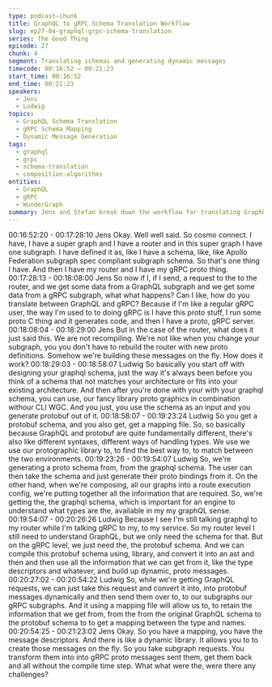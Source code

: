```yaml
---
type: podcast-chunk
title: GraphQL to gRPC Schema Translation Workflow
slug: ep27-04-graphql-grpc-schema-translation
series: The Good Thing
episode: 27
chunk: 4
segment: Translating schemas and generating dynamic messages
timecode: 00:16:52 – 00:21:23
start_time: 00:16:52
end_time: 00:21:23
speakers:
  - Jens
  - Ludwig
topics:
  - GraphQL Schema Translation
  - gRPC Schema Mapping
  - Dynamic Message Generation
tags:
  - graphql
  - grpc
  - schema-translation
  - composition-algorithms
entities:
  - GraphQL
  - gRPC
  - WunderGraph
summary: Jens and Stefan break down the workflow for translating GraphQL schemas to gRPC, covering dynamic message generation and challenges in schema mapping.
---
```

00:16:52:20 - 00:17:28:10
Jens
Okay. Well well said. So cosmo connect. I have, I have a super graph and I have a router and in
this super graph I have one subgraph. I have defined it as, like I have a schema, like, like Apollo
Federation subgraph spec compliant subgraph schema. So that's one thing I have. And then I
have my router and I have my gRPC proto thing.
00:17:28:13 - 00:18:08:00
Jens
So now if I, if I send, a request to the to the router, and we get some data from a GraphQL
subgraph and we get some data from a gRPC subgraph, what what happens? Can I like, how
do you translate between GraphQL and gRPC? Because if I'm like a regular gRPC user, the
way I'm used to to doing gRPC is I have this proto stuff, I run some proto C thing and it
generates code, and then I have a proto, gRPC server.
00:18:08:04 - 00:18:29:00
Jens
But in the case of the router, what does it just said this. We are not recompiling. We're not like
when you change your subgraph, you you don't have to rebuild the router with new proto
definitions. Somehow we're building these messages on the fly. How does it work?
00:18:29:03 - 00:18:58:07
Ludwig
So basically you start off with designing your graphql schema, just the way it's always been
before you think of a schema that not matches your architecture or fits into your existing
architecture. And then after you're done with your with your graphql schema, you can use, our
fancy library proto graphics in combination withour CLI WGC. And you just, you use the schema
as an input and you generate protobuf out of it.
00:18:58:07 - 00:19:23:24
Ludwig
So you get a protobuf schema, and you also get, get a mapping file. So, so basically because
GraphQL and protobuf are quite fundamentally different, there's also like different syntaxes,
different ways of handling types. We use we use our protographic library to, to find the best way
to, to match between the two environments.
00:19:23:26 - 00:19:54:07
Ludwig
So, we're generating a proto schema from, from the graphql schema. The user can then take
the schema and just generate their proto bindings from it. On the other hand, when we're
composing, all our graphs into a route execution config, we're putting together all the information
that are required. So, we're getting the, the graphql schema, which is important for an engine to
understand what types are the, available in my my graphQL sense.
00:19:54:07 - 00:20:26:26
Ludwig
Because I see I'm still talking graphql to my router while I'm talking gRPC to my, to my service.
So my router level I still need to understand GraphQL, but we only need the schema for that.
But on the gRPC level, we just need the, the protobuf schema. And we can compile this
protobuf schema using, library, and convert it into an ast and then and then use all the
information that we can get from it, like the type descriptors and whatever, and build up
dynamic, proto messages.
00:20:27:02 - 00:20:54:22
Ludwig
So, while we're getting GraphQL requests, we can just take this request and convert it into, into
protobuf messages dynamically and then send them over to, to our subgraphs our gRPC
subgraphs. And it using a mapping file will allow us to, to retain the information that we get from,
from the from the original GraphQL schema to the protobuf schema to to get a mapping
between the type and names.
00:20:54:25 - 00:21:23:02
Jens
Okay. So you have a mapping, you have the message descriptors. And there is like a dynamic
library. It allows you to to create those messages on the fly. So you take subgraph requests. You
transform them into into gRPC proto messages sent them, get them back and all without the
compile time step. What what were the, were there any challenges?
